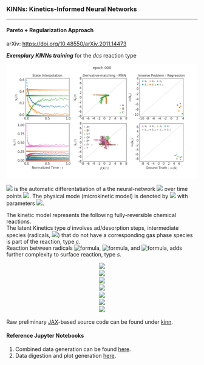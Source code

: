 ### KINNs: Kinetics-Informed Neural Networks
---
#### Pareto + Regularization Approach

arXiv: https://doi.org/10.48550/arXiv.2011.14473

***Exemplary KINNs training*** for the *dcs* reaction type

<p align="center">
  <img src="./misc/gifs/kinn4.gif" alt="animated" width="800"/>
</p>

<img src="https://render.githubusercontent.com/render/math?math=\dot{\mathbf{x}}(t)"> is the automatic differentatiation of a the neural-network <img src="https://render.githubusercontent.com/render/math?math=\mathbf{x}(t)"> over time points <img src="https://render.githubusercontent.com/render/math?math=t">. The physical mode (microkinetic model) is denoted by <img src="https://render.githubusercontent.com/render/math?math=f_\mathbf{p}{(\cdot)}"> with parameters <img src="https://render.githubusercontent.com/render/math?math=\mathbf{p}=\ln(\mathbf{k})">.

The kinetic model represents the following fully-reversible chemical reactions.   
The latent Kinetics type *d* involves ad/desorption steps, intermediate species (radicals, <img src="https://render.githubusercontent.com/render/math?math=D^*">) that do not have a corresponding gas phase species is part of the reaction, type *c*.   
Reaction between radicals ![formula](https://render.githubusercontent.com/render/math?math=D^*), ![formula](https://render.githubusercontent.com/render/math?math=E^*), and ![formula](https://render.githubusercontent.com/render/math?math=F^*), adds further complexity to surface reaction, type *s*.   


<div align="center"><img src="https://render.githubusercontent.com/render/math?math=A%2B\*\underset{k_{-1}}{\stackrel{k_1}{\rightleftharpoons}}A*"></div>   
<div align="center"><img src="https://render.githubusercontent.com/render/math?math=B\underset{k_{-2}}{\stackrel{k_2}{\rightleftharpoons}}B*"></div>   
<div align="center"><img src="https://render.githubusercontent.com/render/math?math=C\underset{k_{-3}}{\stackrel{k_3}{\rightleftharpoons}}C*"></div>   
<div align="center"><img src="https://render.githubusercontent.com/render/math?math=A*%2B*\underset{k_{-4}}{\stackrel{k_4}{\rightleftharpoons}}2D*"></div>   
<div align="center"><img src="https://render.githubusercontent.com/render/math?math=B*%2B*\underset{k_{-5}}{\stackrel{k_5}{\rightleftharpoons}}2E*"></div>   
<div align="center"><img src="https://render.githubusercontent.com/render/math?math=D*%2BE*\underset{k_{-6}}{\stackrel{k_{6}}{\rightleftharpoons}}F*\%2B*"></div>   
<div align="center"><img src="https://render.githubusercontent.com/render/math?math=F*%2BE*\underset{k_{-7}}{\stackrel{k_{13}}{\rightleftharpoons}}C*\%2B*"></div>    

Raw preliminary [JAX](https://github.com/google/jax)-based source code can be found under [kinn](./kinn).

#### Reference Jupyter Notebooks

   1. Combined data generation  can be found [here](./paper/kinn_datagen_reg.ipynb).
   2. Data digestion and plot generation [here](./paper/kinn_plotsgen.ipynb).
